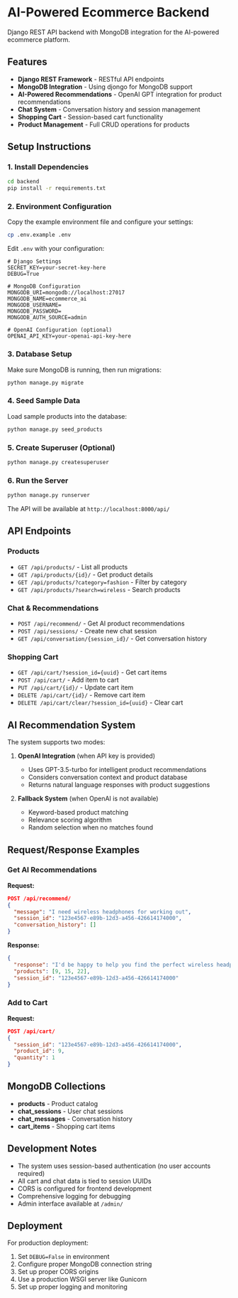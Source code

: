 # AI-Powered Ecommerce Backend

Django REST API backend with MongoDB integration for the AI-powered ecommerce platform.

## Features

- **Django REST Framework** - RESTful API endpoints
- **MongoDB Integration** - Using djongo for MongoDB support
- **AI-Powered Recommendations** - OpenAI GPT integration for product recommendations
- **Chat System** - Conversation history and session management
- **Shopping Cart** - Session-based cart functionality
- **Product Management** - Full CRUD operations for products

## Setup Instructions

### 1. Install Dependencies

```bash
cd backend
pip install -r requirements.txt
```

### 2. Environment Configuration

Copy the example environment file and configure your settings:

```bash
cp .env.example .env
```

Edit `.env` with your configuration:

```env
# Django Settings
SECRET_KEY=your-secret-key-here
DEBUG=True

# MongoDB Configuration
MONGODB_URI=mongodb://localhost:27017
MONGODB_NAME=ecommerce_ai
MONGODB_USERNAME=
MONGODB_PASSWORD=
MONGODB_AUTH_SOURCE=admin

# OpenAI Configuration (optional)
OPENAI_API_KEY=your-openai-api-key-here
```

### 3. Database Setup

Make sure MongoDB is running, then run migrations:

```bash
python manage.py migrate
```

### 4. Seed Sample Data

Load sample products into the database:

```bash
python manage.py seed_products
```

### 5. Create Superuser (Optional)

```bash
python manage.py createsuperuser
```

### 6. Run the Server

```bash
python manage.py runserver
```

The API will be available at `http://localhost:8000/api/`

## API Endpoints

### Products
- `GET /api/products/` - List all products
- `GET /api/products/{id}/` - Get product details
- `GET /api/products/?category=fashion` - Filter by category
- `GET /api/products/?search=wireless` - Search products

### Chat & Recommendations
- `POST /api/recommend/` - Get AI product recommendations
- `POST /api/sessions/` - Create new chat session
- `GET /api/conversation/{session_id}/` - Get conversation history

### Shopping Cart
- `GET /api/cart/?session_id={uuid}` - Get cart items
- `POST /api/cart/` - Add item to cart
- `PUT /api/cart/{id}/` - Update cart item
- `DELETE /api/cart/{id}/` - Remove cart item
- `DELETE /api/cart/clear/?session_id={uuid}` - Clear cart

## AI Recommendation System

The system supports two modes:

1. **OpenAI Integration** (when API key is provided)
   - Uses GPT-3.5-turbo for intelligent product recommendations
   - Considers conversation context and product database
   - Returns natural language responses with product suggestions

2. **Fallback System** (when OpenAI is not available)
   - Keyword-based product matching
   - Relevance scoring algorithm
   - Random selection when no matches found

## Request/Response Examples

### Get AI Recommendations

**Request:**
```json
POST /api/recommend/
{
  "message": "I need wireless headphones for working out",
  "session_id": "123e4567-e89b-12d3-a456-426614174000",
  "conversation_history": []
}
```

**Response:**
```json
{
  "response": "I'd be happy to help you find the perfect wireless headphones for your workouts! Here are my top recommendations:",
  "products": [9, 15, 22],
  "session_id": "123e4567-e89b-12d3-a456-426614174000"
}
```

### Add to Cart

**Request:**
```json
POST /api/cart/
{
  "session_id": "123e4567-e89b-12d3-a456-426614174000",
  "product_id": 9,
  "quantity": 1
}
```

## MongoDB Collections

- **products** - Product catalog
- **chat_sessions** - User chat sessions
- **chat_messages** - Conversation history
- **cart_items** - Shopping cart items

## Development Notes

- The system uses session-based authentication (no user accounts required)
- All cart and chat data is tied to session UUIDs
- CORS is configured for frontend development
- Comprehensive logging for debugging
- Admin interface available at `/admin/`

## Deployment

For production deployment:

1. Set `DEBUG=False` in environment
2. Configure proper MongoDB connection string
3. Set up proper CORS origins
4. Use a production WSGI server like Gunicorn
5. Set up proper logging and monitoring